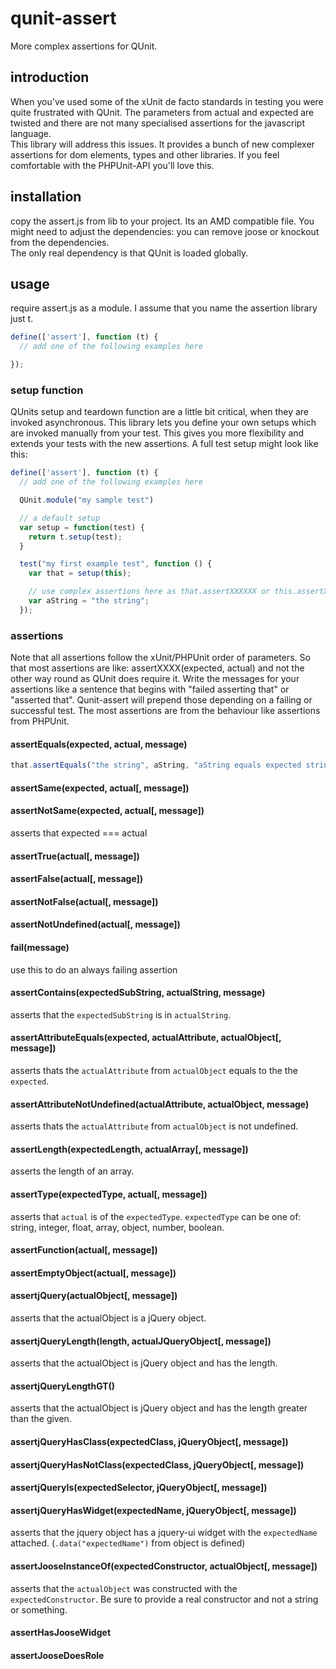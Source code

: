# qunit-assert

More complex assertions for QUnit.  

## introduction

When you've used some of the xUnit de facto standards in testing you were quite frustrated with QUnit. The parameters from actual and expected are twisted and there are not many specialised assertions for the javascript language.  
This library will address this issues. It provides a bunch of new complexer assertions for dom elements, types and other libraries. If you feel comfortable with the PHPUnit-API you'll love this.

## installation

copy the assert.js from lib to your project. Its an AMD compatible file. You might need to adjust the dependencies: you can remove joose or knockout from the dependencies.  
The only real dependency is that QUnit is loaded globally.

## usage

require assert.js as a module. I assume that you name the assertion library just t.

```javascript
define(['assert'], function (t) {
  // add one of the following examples here

});
```

### setup function

QUnits setup and teardown function are a little bit critical, when they are invoked asynchronous. This library lets you define your own setups which are invoked manually from your test. This gives you more flexibility and extends your tests with the new assertions.
A full test setup might look like this:

```javascript
define(['assert'], function (t) {
  // add one of the following examples here

  QUnit.module("my sample test")

  // a default setup
  var setup = function(test) {
    return t.setup(test);
  }

  test("my first example test", function () {
    var that = setup(this);

    // use complex assertions here as that.assertXXXXXX or this.assertXXXX
    var aString = "the string";
  });
```

### assertions

Note that all assertions follow the xUnit/PHPUnit order of parameters. So that most assertions are like: assertXXXX(expected, actual) and not the other way round as QUnit does require it.
Write the messages for your assertions like a sentence that begins with "failed asserting that" or "asserted that". Qunit-assert will prepend those depending on a failing or successful test.
The most assertions are from the behaviour like assertions from PHPUnit.

#### assertEquals(expected, actual, message)

```javascript
that.assertEquals("the string", aString, "aString equals expected string");
```

#### assertSame(expected, actual[, message])
#### assertNotSame(expected, actual[, message])

asserts that expected === actual

#### assertTrue(actual[, message])
#### assertFalse(actual[, message])
#### assertNotFalse(actual[, message])
#### assertNotUndefined(actual[, message])

#### fail(message)

use this to do an always failing assertion

#### assertContains(expectedSubString, actualString, message)

asserts that the `expectedSubString` is in `actualString`.

#### assertAttributeEquals(expected, actualAttribute, actualObject[, message])

asserts thats the `actualAttribute` from `actualObject` equals to the the `expected`.

#### assertAttributeNotUndefined(actualAttribute, actualObject, message)

asserts thats the `actualAttribute` from `actualObject` is not undefined.

#### assertLength(expectedLength, actualArray[, message])

asserts the length of an array.

#### assertType(expectedType, actual[, message])

asserts that `actual` is of the `expectedType`. `expectedType` can be one of: string, integer, float, array, object, number, boolean.

#### assertFunction(actual[, message])

#### assertEmptyObject(actual[, message])

#### assertjQuery(actualObject[, message])

asserts that the actualObject is a jQuery object.

#### assertjQueryLength(length, actualJQueryObject[, message])

asserts that the actualObject is jQuery object and has the length.

#### assertjQueryLengthGT()

asserts that the actualObject is jQuery object and has the length greater than the given.

#### assertjQueryHasClass(expectedClass, jQueryObject[, message])
#### assertjQueryHasNotClass(expectedClass, jQueryObject[, message])
#### assertjQueryIs(expectedSelector, jQueryObject[, message])

#### assertjQueryHasWidget(expectedName, jQueryObject[, message])

asserts that the jquery object has a jquery-ui widget with the `expectedName` attached. (`.data("expectedName")` from object is defined)

#### assertJooseInstanceOf(expectedConstructor, actualObject[, message])

asserts that the `actualObject` was constructed with the `expectedConstructor`. Be sure to provide a real constructor and not a string or something.

#### assertHasJooseWidget
#### assertJooseDoesRole
